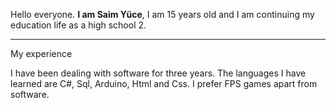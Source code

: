 Hello everyone. __I am Saim Yüce__, I am 15 years old and I am continuing my education life as a high school 2.

_________________________________________________________________________________________________________________________________________________________________________

My experience


I have been dealing with software for three years. The languages I have learned are C#, Sql, Arduino, Html and Css. I prefer FPS games apart from software.

